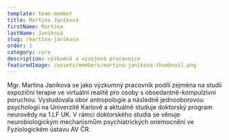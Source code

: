 ```yaml
---
template: team-member
title: Martina Janíková
firstName: Martina
lastName: Janíková
slug: /martina-janikova
order: 1
category: core
description: výzkumná a vývojová pracovnice
featuredImage: /assets/members/martina-janikova-thumbnail.png
---
```


Mgr. Martina Janíková se jako výzkumný pracovník podílí zejména na studii expoziční terapie ve virtuální realitě pro osoby s obsedantně-kompulzivní poruchou. Vystudovala obor antropologie a následně jednooborovou psychologii na Univerzitě Karlově a aktuálně studuje doktorský program neurovědy na 1.LF UK. V rámci doktorského studia se věnuje neurobiologickým mechanismům psychiatrických onemocnění ve Fyziologickém ústavu AV ČR.

